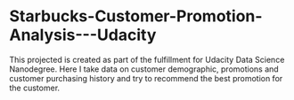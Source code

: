 # Starbucks-Customer-Promotion-Analysis---Udacity
This projected is created as part of the fulfillment for Udacity Data Science Nanodegree. Here I take data on customer demographic, promotions and customer purchasing history and try to recommend the best promotion for the customer. 
